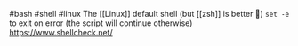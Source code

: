 #bash #shell #linux 
The [[Linux]] default shell (but [[zsh]] is better 👀)
`set -e` to exit on error (the script will continue otherwise)
https://www.shellcheck.net/
